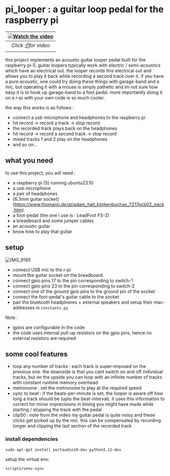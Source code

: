 # pi_looper : a guitar loop pedal for the raspberry pi 

| [![Watch the video](https://img.youtube.com/vi/JfG4PdhbKrM/maxresdefault.jpg)](https://www.youtube.com/watch?v=JfG4PdhbKrM) |
|:--:| 
| *Click ☝️for video* |

this project implements an acoustic guitar looper pedal built for the raspberry pi-5. guitar loopers typically work with electric / semi-acoustics which have an electrical out. the looper records this electrical out and allows you to play it back while recording a second track over it. if you have a pure acoustic, one could try doing these things with garage-band and a mic, but operating it with a mouse is simply pathetic and im not sure how easy it is to hook up garage-band to a foot pedal. more importantly doing it on a r-pi with your own code is so much cooler. 

the way this works is as follows : 
- connect a usb microphone and headphones to the raspberry pi
- hit record -> record a track -> stop record
- the recorded track plays back on the headphones
- hit record -> record a second track -> stop record
- mixed tracks 1 and 2 play on the headphones
- and so on...

## what you need
to use this project, you will need : 
- a raspberry pi (5) running ubuntu23.10
- a usb microphone
- a pair of headphones
- [6.3mm guitar socket] (https://www.thomann.de/at/adam_hall_klinkenbuchse_7217pcb02_pack.htm)
- a foot-pedal (the one i use is : LeadFoot FS-2)
- a breadboard and some jumper cables
- an acoustic guitar
- know how to play that guitar

## setup
![IMG_9195](https://github.com/acharyahemanth/pi_looper/assets/12888666/51a3965e-3206-483f-b2a6-e8006bd2bf57)
- connect USB mic to the r-pi
- mount the guitar socket on the breadboard.
- connect gpio pins 17 to the pin corresponding to switch-1
- connect gpio pins 23 to the pin corresponding to switch-2
- connect one of the ground gpio pins to the ground pin of the socket
- connect the foot-pedal's guitar cable to the socket
- pair the bluetooth headphones + external speakers and setup their mac-addresses in `constants.py`

Note : 
- gpios are configurable in the code
- the code uses internal pull-up resistors on the gpio pins, hence no external resistors are required

## some cool features
- loop any number of tracks : each track is super-imposed on the previous one. the downside is that you cant switch on and off individual tracks, but on the upside you can loop with an infinite number of tracks with constant runtime memory overhead
- metronome : set the metronome to play at the required speed
- sync to beat : if the beats-per-minute is set, the looper is aware off how long a track should be (upto the beat-interval). it uses this information to correct for minor imprecisions in timing you might have made while starting / stopping the track with the pedal
- clip50 : note from the video my guitar pedal is quite noisy and these clicks get picked up by the mic. this can be compensated by recording longer and clipping the last section of the recorded track

### install dependencies
```
sudo apt-get install portaudio19-dev python3.11-dev
```
setup the virtual env: 
```
scripts/venv-sync
```

